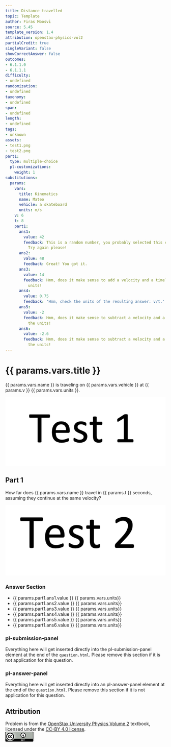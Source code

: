 ```yaml
---
title: Distance travelled
topic: Template
author: Firas Moosvi
source: 5.45
template_version: 1.4
attribution: openstax-physics-vol2
partialCredit: true
singleVariant: false
showCorrectAnswer: false
outcomes:
- 6.1.1.0
- 6.1.1.1
difficulty:
- undefined
randomization:
- undefined
taxonomy:
- undefined
span:
- undefined
length:
- undefined
tags:
- unknown
assets:
- test1.png
- test2.png
part1:
  type: multiple-choice
  pl-customizations:
    weight: 1
substitutions:
  params:
    vars:
      title: Kinematics
      name: Mateo
      vehicle: a skateboard
      units: m/s
    v: 6
    t: 8
    part1:
      ans1:
        value: 42
        feedback: This is a random number, you probably selected this choice by mistake!
          Try again please!
      ans2:
        value: 48
        feedback: Great! You got it.
      ans3:
        value: 14
        feedback: Hmm, does it make sense to add a velocity and a time? Check the
          units!
      ans4:
        value: 0.75
        feedback: 'Hmm, check the units of the resulting answer: v/t.'
      ans5:
        value: -2
        feedback: Hmm, does it make sense to subtract a velocity and a time? Check
          the units!
      ans6:
        value: -2.6
        feedback: Hmm, does it make sense to subtract a velocity and a time? Check
          the units!
---
```

# {{ params.vars.title }}
{{ params.vars.name }} is traveling on {{ params.vars.vehicle }} at {{ params.v }} {{ params.vars.units }}.

<img src="test1.png">

## Part 1

How far does {{ params.vars.name }} travel in {{ params.t }} seconds, assuming they continue at the same velocity?

<img src="test2.png">

### Answer Section

- {{ params.part1.ans1.value }} {{ params.vars.units}}
- {{ params.part1.ans2.value }} {{ params.vars.units}}
- {{ params.part1.ans3.value }} {{ params.vars.units}}
- {{ params.part1.ans4.value }} {{ params.vars.units}}
- {{ params.part1.ans5.value }} {{ params.vars.units}}
- {{ params.part1.ans6.value }} {{ params.vars.units}}

### pl-submission-panel

Everything here will get inserted directly into the pl-submission-panel element at the end of the `question.html`.
Please remove this section if it is not application for this question.

### pl-answer-panel

Everything here will get inserted directly into an pl-answer-panel element at the end of the `question.html`.
Please remove this section if it is not application for this question.

## Attribution

Problem is from the [OpenStax University Physics Volume 2](https://openstax.org/details/books/university-physics-volume-2) textbook, licensed under the [CC-BY 4.0 license](https://creativecommons.org/licenses/by/4.0/).<br>![Image representing the Creative Commons 4.0 BY license.](https://raw.githubusercontent.com/firasm/bits/master/by.png)